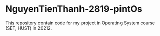 # NguyenTienThanh-2819-pintOs
This repository contain code for my project in Operating System course  (SET, HUST) in 20212.
